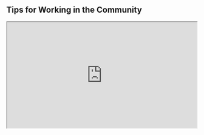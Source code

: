 ## Tips for Working in the Community

<iframe src='https://drive.google.com/file/d/0B2rdYqUcYRPYM29hTWplNHRYSWs/preview' width='500' height='280'></iframe>
